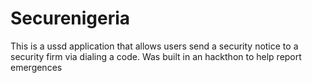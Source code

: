 # Securenigeria
This is a ussd application that allows users send a security notice to a security firm via dialing a code. Was built in an hackthon to help report emergences
